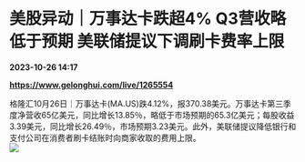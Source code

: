 # 美股异动｜万事达卡跌超4% Q3营收略低于预期 美联储提议下调刷卡费率上限

**2023-10-26 14:17**

**https://www.gelonghui.com/live/1265554**

格隆汇10月26日｜万事达卡(MA.US)跌4.12%，报370.38美元。万事达卡第三季度净营收65亿美元，同比增长13.85％，略低于市场预期的65.3亿美元；每股收益3.39美元，同比增长26.49％，市场预期3.23美元。此外，美联储提议降低银行和支付公司在消费者刷卡结账时向商家收取的费用上限。  
![](https://img5.gelonghui.com/live/33a2c-6f861747-5c2c-4f07-a2ac-a0943e8a855b.jpg)